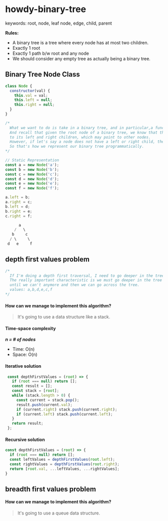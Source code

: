 # howdy-binary-tree
keywords: root, node, leaf node, edge, child, parent

**Rules:**
- A binary tree is a tree where every node has at most two children. 
- Exactly 1 root
- Exactly 1 path b/w root and any node
- We should consider any empty tree as actually being a binary tree.

## Binary Tree Node Class
```javascript
class Node {
  constructor(val) {
    this.val = val;
    this.left = null;
    this.right = null;
  }
}

/*
  What we want to do is take in a binary tree, and in particular,a function is going to take in the root of the binary tree.
  And recall that given the root node of a binary tree, we know that that node is going to have pointers 
  to its left and right children, which may point to other nodes. 
  However, if let's say a node does not have a left or right child, then its point is going to be set to null. 
  So that's how we represent our binary tree programmatically.
*/

// Static Representation
const a = new Node('a');
const b = new Node('b');
const c = new Node('c');
const d = new Node('d');
const e = new Node('e');
const f = new Node('f');

a.left = b;
a.right = c;
b.left = d;
b.right = e;
c.right = f;

      a
    /   \
   b     c
  / \     \
 d   e     f
```

## depth first values problem
```javascript
/*
  If I'm doing a depth first traversal, I need to go deeper in the tree before I move laterally.
  The really important characteristic is we must go deeper in the tree 
  until we can't anymore and then we can go across the tree.
  values: a,b,d,e,c,f
*/
```

#### How can we manage to implement this algorithm?
> It's going to use a data structure like a stack.

#### Time-space complexity
***n = # of nodes***
- Time:  O(n)
- Space: O(n)

#### Iterative solution
```javascript
 const depthFirstValues = (root) => {
   if (root === null) return [];
   const result = [];
   const stack = [root];
   while (stack.length > 0) {
     const current = stack.pop();
     result.push(current.val);
     if (current.right) stack.push(current.right);
     if (current.left) stack.push(current.left);
   }
   return result;
 };
``` 

#### Recursive solution
```javascript
const depthFirstValues = (root) => {
  if (root === null) return [];
  const leftValues = depthFirstValues(root.left);
  const rightValues = depthFirstValues(root.right);
  return [root.val, ...leftValues, ...rightValues]; 
}
```

## breadth first values problem
#### How can we manage to implement this algorithm?
> It's going to use a queue data structure.

